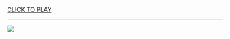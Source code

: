 
<a href="https://premium76.site?title=aeroplane_games_unblocked&ref=13M">CLICK TO PLAY</a></h3>
<hr>

<a href="https://premium76.site?title=aeroplane_games_unblocked&ref=13M"><img src="https://clearcache.store/games.png"></a>


